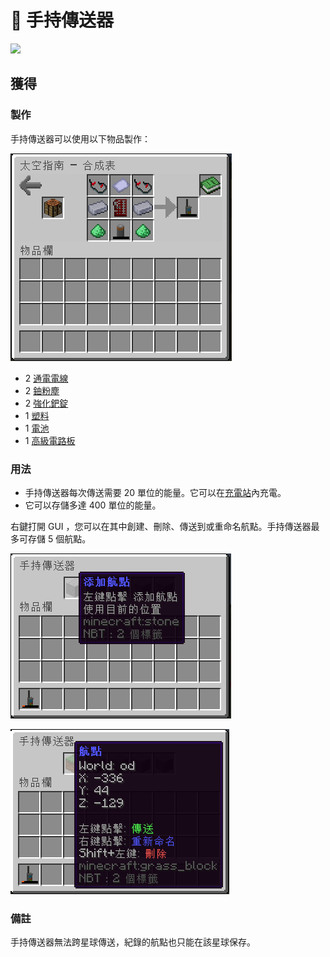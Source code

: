 # 🎲 手持傳送器



![](https://camo.githubusercontent.com/7e2b795f789c917ba336b091c5abf2ccc98209d83c1e9c20fb12f57e8d33ff4e/68747470733a2f2f692e696d6775722e636f6d2f5854733735636e2e706e67)

## 獲得

### 製作

手持傳送器可以使用以下物品製作：

![](<../.gitbook/assets/image (221) (1) (1).png>)

* 2 [通電電線](Energized-Wire.md)
* 2 [鈾粉塵](uranium-dust.md)
* 2 [強化鈀錠](reinforced-palladium-ingot.md)
* 1 [塑料](Plastic.md)
* 1 [電池](Battery.md)
* 1 [高級電路板](Advanced-Circuit-Board.md)

### 用法

* 手持傳送器每次傳送需要 20 單位的能量。它可以在[充電站](Charging-Station.md)內充電。
* 它可以存儲多達 400 單位的能量。

右鍵打開 GUI ，您可以在其中創建、刪除、傳送到或重命名航點。手持傳送器最多可存儲 5 個航點。

![](<../.gitbook/assets/image (225) (1) (1) (1).png>)

![](<../.gitbook/assets/image (224) (1) (1).png>)

### 備註

手持傳送器無法跨星球傳送，紀錄的航點也只能在該星球保存。
